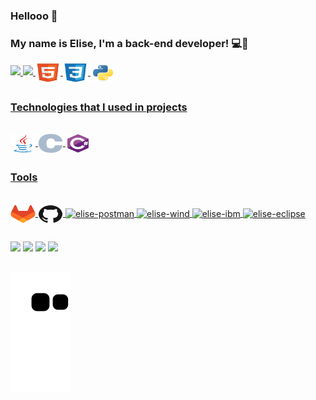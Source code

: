 ### Hellooo 👋
### My name is Elise, I'm a back-end developer! 💻📱

 <div>
  <a href="https://github.com/euelisee">
  <img height="140em" src="https://github-readme-stats.vercel.app/api?username=euelisee&show_icons=true&theme=gotham&include_all_commits=true&count_private=true"/>
  <img height="140em" src="https://github-readme-stats.vercel.app/api/top-langs/?username=euelisee&layout=compact&langs_count=7&theme=gotham"/>
  <img align="center" alt="Rafa-HTML" height="30" width="40" src="https://raw.githubusercontent.com/devicons/devicon/master/icons/html5/html5-original.svg">
  <img align="center" alt="Rafa-CSS" height="30" width="40" src="https://raw.githubusercontent.com/devicons/devicon/master/icons/css3/css3-original.svg">
  <img align="center" alt="Rafa-Python" height="30" width="40" src="https://raw.githubusercontent.com/devicons/devicon/master/icons/python/python-original.svg">
  
</div>

  
 ##
 
 <h3>Technologies that I used in projects</h3>
<div style="display: inline_block"><br>
   <img align="center" alt="elise-Java" height="30" width="40" src="https://github.com/devicons/devicon/blob/master/icons/java/java-original.svg">
   <img align="center" alt="elise-C" height="30" width="40" src="https://github.com/devicons/devicon/blob/master/icons/c/c-original.svg">
   <img align="center" alt="elise-Csharp" height="30" width="40" src="https://github.com/devicons/devicon/blob/master/icons/csharp/csharp-original.svg">
 </div> 

  
 ##
 
 <h3>Tools</h3>
<div style="display: inline_block"><br>
   <img align="center" alt="elise-gitlab" height="30" width="40" src="https://github.com/devicons/devicon/blob/master/icons/gitlab/gitlab-original.svg">
   <img align="center" alt="elise-github" height="30" width="40" src="https://github.com/devicons/devicon/blob/master/icons/github/github-original.svg">
   <img align="center" alt="elise-postman" height="40" width="40" src="https://miro.medium.com/max/512/1*fVBL9mtLJmHIH6YpU7WvHQ.png">
   <img align="center" alt="elise-wind" height="40" width="40" src="https://cdn-icons-png.flaticon.com/512/38/38466.png">
   <img align="center" alt="elise-ibm" height="40" width="60" src="https://fiverr-res.cloudinary.com/images/q_auto,f_auto/gigs/200201718/original/348727962ef180e764e7fbd3e3181e4e0fbf0fec/design-and-develop-ibm-integration-bus-datapower-service.png">
  <img align="center" alt="elise-eclipse" height="40" width="50" src="https://d1.awsstatic.com/sdks-and-tools/eclipse%20icon%201.3778a4cbe978d8dfd73c091706e26aa6c57c65aa.jpeg">
  </div> 


 ##
 
   <div> 
  <a href="https://instagram.com/euelise" target="_blank"><img src="https://img.shields.io/badge/-Instagram-%23E4405F?style=for-the-badge&logo=instagram&logoColor=white" target="_blank"></a>
  <a href = "mailto:euelisee@gmail.com"><img src="https://img.shields.io/badge/-Gmail-%23333?style=for-the-badge&logo=gmail&logoColor=white" target="_blank"></a>
  <a href="https://www.linkedin.com/in/euelise" target="_blank"><img src="https://img.shields.io/badge/-LinkedIn-%230077B5?style=for-the-badge&logo=linkedin&logoColor=white" target="_blank"></a> 
   <a href="https://twitter.com/deveulise" target="_blank"><img src="https://img.shields.io/badge/Twitter-1DA1F2?style=for-the-badge&logo=twitter&logoColor=white" target="_blank"></a> 
</div>

 ##
 
   ![Snake animation](https://github.com/euelisee/euelisee/blob/output/github-contribution-grid-snake.svg)
</div>
  
  
  
